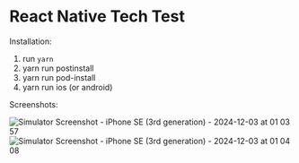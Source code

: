 # React Native Tech Test

Installation:
1) run `yarn`
2) yarn run postinstall
3) yarn run pod-install
4) yarn run ios (or android)

Screenshots:

![Simulator Screenshot - iPhone SE (3rd generation) - 2024-12-03 at 01 03 57](https://github.com/user-attachments/assets/aa0fee25-6417-4422-861d-3caade98eb98)
![Simulator Screenshot - iPhone SE (3rd generation) - 2024-12-03 at 01 04 08](https://github.com/user-attachments/assets/ad3d031e-69d4-4232-b255-362dedfbe42f)
